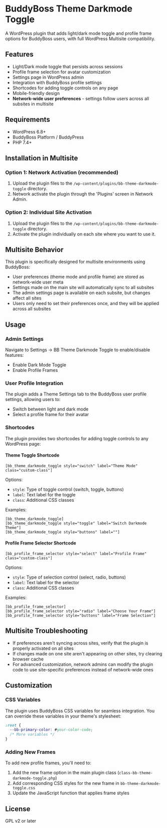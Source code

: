 # BuddyBoss Theme Darkmode Toggle

A WordPress plugin that adds light/dark mode toggle and profile frame options for BuddyBoss users, with full WordPress Multisite compatibility.

## Features

- Light/Dark mode toggle that persists across sessions
- Profile frame selection for avatar customization
- Settings page in WordPress admin
- Integration with BuddyBoss profile settings
- Shortcodes for adding toggle controls on any page
- Mobile-friendly design
- **Network-wide user preferences** - settings follow users across all subsites in multisite

## Requirements

- WordPress 6.8+
- BuddyBoss Platform / BuddyPress
- PHP 7.4+

## Installation in Multisite

### Option 1: Network Activation (recommended)
1. Upload the plugin files to the `/wp-content/plugins/bb-theme-darkmode-toggle` directory.
2. Network activate the plugin through the 'Plugins' screen in Network Admin.

### Option 2: Individual Site Activation
1. Upload the plugin files to the `/wp-content/plugins/bb-theme-darkmode-toggle` directory.
2. Activate the plugin individually on each site where you want to use it.

## Multisite Behavior

This plugin is specifically designed for multisite environments using BuddyBoss:

- User preferences (theme mode and profile frame) are stored as network-wide user meta
- Settings made on the main site will automatically sync to all subsites
- The admin settings page is available on each subsite, but changes affect all sites
- Users only need to set their preferences once, and they will be applied across all subsites

## Usage

### Admin Settings

Navigate to Settings -> BB Theme Darkmode Toggle to enable/disable features:

- Enable Dark Mode Toggle
- Enable Profile Frames

### User Profile Integration

The plugin adds a Theme Settings tab to the BuddyBoss user profile settings, allowing users to:

- Switch between light and dark mode
- Select a profile frame for their avatar

### Shortcodes

The plugin provides two shortcodes for adding toggle controls to any WordPress page:

#### Theme Toggle Shortcode

```
[bb_theme_darkmode_toggle style="switch" label="Theme Mode" class="custom-class"]
```

Options:
- `style`: Type of toggle control (switch, toggle, buttons)
- `label`: Text label for the toggle
- `class`: Additional CSS classes

Examples:
```
[bb_theme_darkmode_toggle]
[bb_theme_darkmode_toggle style="toggle" label="Switch Darkmode Theme"]
[bb_theme_darkmode_toggle style="buttons" label=""]
```

#### Profile Frame Selector Shortcode

```
[bb_profile_frame_selector style="select" label="Profile Frame" class="custom-class"]
```

Options:
- `style`: Type of selection control (select, radio, buttons)
- `label`: Text label for the selector
- `class`: Additional CSS classes

Examples:
```
[bb_profile_frame_selector]
[bb_profile_frame_selector style="radio" label="Choose Your Frame"]
[bb_profile_frame_selector style="buttons" label="Frame Selection"]
```

## Multisite Troubleshooting

- If preferences aren't syncing across sites, verify that the plugin is properly activated on all sites
- If changes made on one site aren't appearing on other sites, try clearing browser cache
- For advanced customization, network admins can modify the plugin code to use site-specific preferences instead of network-wide ones

## Customization

### CSS Variables

The plugin uses BuddyBoss CSS variables for seamless integration. You can override these variables in your theme's stylesheet:

```css
:root {
  --bb-primary-color: #your-color-code;
  /* More variables */
}
```

### Adding New Frames

To add new profile frames, you'll need to:

1. Add the new frame option in the main plugin class (`class-bb-theme-darkmode-toggle.php`)
2. Add corresponding CSS styles for the new frame in `bb-theme-darkmode-toggle.css`
3. Update the JavaScript function that applies frame styles

## License

GPL v2 or later